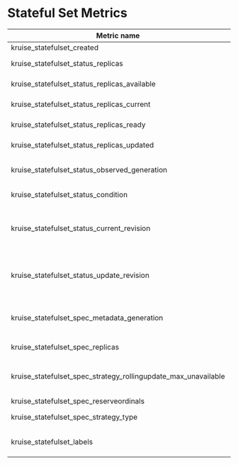# Stateful Set Metrics

| Metric name| Description | Status |
| ---------- | ----------- | ----------- |
| kruise_statefulset_created | Unix creation timestamp | STABLE |
| kruise_statefulset_status_replicas | Number of desired pods for a StatefulSet. | STABLE |
| kruise_statefulset_status_replicas_available | The number of available replicas per StatefulSet. | STABLE |
| kruise_statefulset_status_replicas_current | The number of current replicas per StatefulSet. | STABLE |
| kruise_statefulset_status_replicas_ready | The number of ready replicas per StatefulSet. | STABLE |
| kruise_statefulset_status_replicas_updated | The number of updated replicas per StatefulSet. | STABLE |
| kruise_statefulset_status_observed_generation | The generation observed by the StatefulSet controller. | STABLE |
| kruise_statefulset_status_condition | The current status conditions of a statefulset | STABLE |
| kruise_statefulset_status_current_revision | Indicates the version of the StatefulSet used to generate Pods in the sequence [0,currentReplicas). | STABLE |
| kruise_statefulset_status_update_revision | Indicates the version of the StatefulSet used to generate Pods in the sequence [replicas-updatedReplicas,replicas) | STABLE |
| kruise_statefulset_spec_metadata_generation | Sequence number representing a specific generation of the desired state for the StatefulSet. | STABLE |
| kruise_statefulset_spec_replicas | Number of desired pods for a statefulset | STABLE |
| kruise_statefulset_spec_strategy_rollingupdate_max_unavailable | Maximum number of unavailable replicas during a rolling update of a statefulset | STABLE |
| kruise_statefulset_spec_reserveordinals |  | STABLE |
| kruise_statefulset_spec_strategy_type | The type of updateStrategy | STABLE |
| kruise_statefulset_labels | Kubernetes labels converted to Prometheus labels. | STABLE |